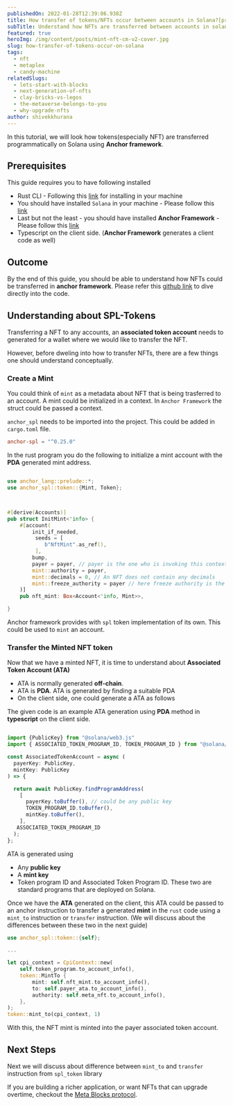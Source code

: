 ```yaml
---
publishedOn: 2022-01-28T12:39:06.938Z
title: How transfer of tokens/NFTs occur between accounts in Solana?[programmatically]
subTitle: Understand how NFTs are transferred between accounts in solana
featured: true
heroImg: /img/content/posts/mint-nft-cm-v2-cover.jpg
slug: how-transfer-of-tokens-occur-on-solana
tags:
  - nft
  - metaplex
  - candy-machine
relatedSlugs:
  - lets-start-with-blocks
  - next-generation-of-nfts
  - clay-bricks-vs-legos
  - the-metaverse-belongs-to-you
  - why-upgrade-nfts
author: shivekkhurana
---
```


In this tutorial, we will look how tokens(especially NFT) are transferred programmatically on Solana using **Anchor framework**.

## Prerequisites

This guide requires you to have following installed

* Rust CLI - Following this [link](https://www.rust-lang.org/tools/install) for installing in your machine
* You should have installed `Solana` in your machine - Please follow this [link](https://docs.solana.com/cli/install-solana-cli-tools)
* Last but not the least - you should have installed **Anchor Framework**  - Please follow this [link](https://book.anchor-lang.com/getting_started/installation.html#anchor)
* Typescript on the client side. (**Anchor Framework** generates a client code as well)
  


## Outcome

By the end of this guide, you should be able to understand how NFTs could be transferred in **anchor framework**. Please refer this [github link](https://github.com/metablockshq/metablocks-program-library/blob/main/nft-vault/programs/nft-vault/src/lib.rs) to dive directly into the code.


## Understanding about SPL-Tokens

Transferring a NFT to any accounts, an **associated token account** needs to generated for a wallet where we would like to transfer the NFT.

However, before dweling into how to transfer NFTs, there are a few things one should understand conceptually. 


### Create a Mint 
You could think of `mint` as a metadata about NFT that is being trasferred to an account. A mint could be initialized in a context. In `Anchor Framework` the struct could be passed a context. 

`anchor_spl` needs to be imported into the project. This could be added in `cargo.toml` file.

```toml
anchor-spl = "^0.25.0"
```


In the rust program you do the following to initialize a mint account with the **PDA** generated mint address.

```rust

use anchor_lang::prelude::*;
use anchor_spl::token::{Mint, Token};



#[derive(Accounts)]
pub struct InitMint<'info> {
    #[account(
        init_if_needed,
         seeds = [
            b"NftMint".as_ref(),
         ],
        bump,
        payer = payer, // payer is the one who is invoking this context
        mint::authority = payer,
        mint::decimals = 0, // An NFT does not contain any decimals
        mint::freeze_authority = payer // here freeze authority is the payer
    )]
    pub nft_mint: Box<Account<'info, Mint>>,

}

```

Anchor framework provides with `spl` token implementation of its own. This could be used to `mint` an account.


### Transfer the Minted NFT token

Now that we have a minted NFT, it is time to understand about **Associated Token Account (ATA)**

* ATA is normally generated **off-chain**. 
* ATA is **PDA**. ATA is generated by finding a suitable PDA
* On the client side, one could generate a ATA as follows 

The given code is an example ATA generation using **PDA** method in **typescript** on the client side.

```typescript

import {PublicKey} from "@solana/web3.js"
import { ASSOCIATED_TOKEN_PROGRAM_ID, TOKEN_PROGRAM_ID } from "@solana/spl-token";

const AssociatedTokenAccount = async (
  payerKey: PublicKey,
  mintKey: PublicKey
) => {

  return await PublicKey.findProgramAddress(
    [
      payerKey.toBuffer(), // could be any public key
      TOKEN_PROGRAM_ID.toBuffer(),
      mintKey.toBuffer(),
    ],
   ASSOCIATED_TOKEN_PROGRAM_ID  
  );
};

```

ATA is generated using 
* Any **public key**
* A **mint key** 
* Token program ID and Associated Token Program ID. These two are standard programs that are deployed on Solana.

Once we have the **ATA** generated on the client, this ATA could be passed to an anchor instruction to transfer a generated **mint** in the `rust` code using a `mint_to` instruction or `transfer` instruction. (We will discuss about the differences between these two in the next guide)

```rust
use anchor_spl::token::{self};

...

let cpi_context = CpiContext::new(
    self.token_program.to_account_info(),
    token::MintTo {
        mint: self.nft_mint.to_account_info(),
        to: self.payer_ata.to_account_info(),
        authority: self.meta_nft.to_account_info(),
    },
);
token::mint_to(cpi_context, 1)
```

With this, the NFT mint is minted into the payer associated token account. 


## Next Steps

Next we will discuss about difference between `mint_to` and `transfer` instruction from `spl_token` library 

If you are building a richer application, or want NFTs that can upgrade overtime, checkout the [Meta Blocks protocol](https://metablocks.world/guides/protocol).